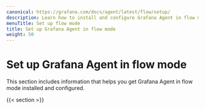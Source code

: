 ```yaml
---
canonical: https://grafana.com/docs/agent/latest/flow/setup/
description: Learn how to install and configure Grafana Agent in flow mode
menuTitle: Set up flow mode
title: Set up Grafana Agent in flow mode
weight: 50
---
```


# Set up Grafana Agent in flow mode

This section includes information that helps you get Grafana Agent in flow mode installed and configured.

{{< section >}}
